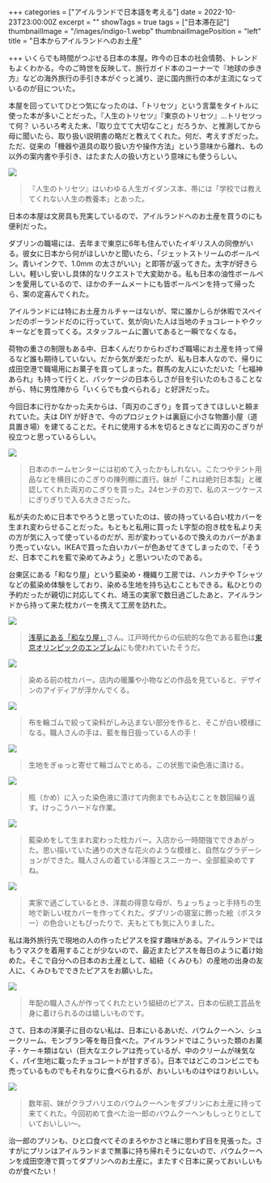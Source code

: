 +++
categories = ["アイルランドで日本語を考える"]
date = 2022-10-23T23:00:00Z
excerpt = ""
showTags = true
tags = ["日本滞在記"]
thumbnailImage = "/images/indigo-1.webp"
thumbnailImagePosition = "left"
title = "日本からアイルランドへのお土産"

+++
いくらでも時間がつぶせる日本の本屋。昨今の日本の社会情勢、トレンドもよくわかる。今のご時世を反映して、旅行ガイド本のコーナーで『地球の歩き方』などの海外旅行の手引き本がぐっと減り、逆に国内旅行の本が主流になっているのが目についた。

<!--more-->

本屋を回っていてひとつ気になったのは、「トリセツ」という言葉をタイトルに使った本が多いことだった。『人生のトリセツ』『東京のトリセツ』…トリセツって何？ いろいろ考えた末、「取り立てて大切なこと」だろうか、と推測してから母に聞いたら、取り扱い説明書の略だと教えてくれた。何だ、考えすぎだった。ただ、従来の「機器や道具の取り扱い方や操作方法」という意味から離れ、もの以外の案内書や手引き、はたまた人の扱い方という意味にも使うらしい。

![](/images/torisetsu-bookshop.webp)

> 『人生のトリセツ』はいわゆる人生ガイダンス本、帯には「学校では教えてくれない人生の教養本」とあった。

日本の本屋は文房具も充実しているので、アイルランドへのお土産を買うのにも便利だった。

ダブリンの職場には、去年まで東京に6年も住んでいたイギリス人の同僚がいる。彼女に日本から何がほしいかと聞いたら、「ジェットストリームのボールペン。青いインクで、1.0mm の太さがいい」と即答が返ってきた。太字が好きらしい。軽いし安いし具体的なリクエストで大変助かる。私も日本の油性ボールペンを愛用しているので、ほかのチームメートにも皆ボールペンを持って帰ったら、案の定喜んでくれた。

アイルランドには特にお土産カルチャーはないが、常に誰かしらが休暇でスペインだのポーランドだのに行っていて、気が向いた人は当地のチョコレートやクッキーなどを買ってくる。スタッフルームに置いてあると一瞬でなくなる。

荷物の重さの制限もある中、日本くんだりからわざわざ職場にお土産を持って帰るなど誰も期待していない。だから気が楽だったが、私も日本人なので、帰りに成田空港で職場用にお菓子を買ってしまった。群馬の友人にいただいた「七福神あられ」も持って行くと、パッケージの日本らしさが目を引いたのもさることながら、特に男性陣から「いくらでも食べられる」と好評だった。

今回日本に行かなかった夫からは、「両刃のこぎり」を買ってきてほしいと頼まれていた。夫は DIY が好きで、今のプロジェクトは裏庭に小さな物置小屋（道具置き場）を建てることだ。それに使用する木を切るときなどに両刃のこぎりが役立つと思っているらしい。

![](/images/japanese-saw.webp)

> 日本のホームセンターには初めて入ったかもしれない。こたつやテント用品などを横目にのこぎりの陳列棚に直行。妹が「これは絶対日本製」と確認してくれた両刃のこぎりを買った。24センチの刃で、私のスーツケースにぎりぎりで入る大きさだった。

私が夫のために日本でやろうと思っていたのは、彼の持っている白い枕カバーを生まれ変わらせることだった。もともと私用に買った L字型の抱き枕を私より夫の方が気に入って使っているのだが、形が変わっているので換えのカバーがあまり売っていない。IKEAで買った白いカバーが色あせてきてしまったので、「そうだ、日本でこれを藍で染めてみよう」と思いついたのである。

台東区にある「和なり屋」という藍染め・機織り工房では、ハンカチや Tシャツなどの藍染め体験をしており、染める生地を持ち込むこともできる。私ひとりの予約だったが親切に対応してくれ、埼玉の実家で数日過ごしたあと、アイルランドから持って来た枕カバーを携えて工房を訪れた。

![](/images/wanariya.webp)

> [浅草にある「和なり屋」](https://wanariya.co.jp/)さん。江戸時代からの伝統的な色である藍色は[東京オリンピックのエンブレム](https://olympics.com/ja/olympic-games/tokyo-2020)にも使われていたそうだ。

![](/images/indigo-5.webp)

> 染める前の枕カバー。店内の暖簾や小物などの作品を見ていると、デザインのアイディアが浮かんでくる。

![](/images/indigo-2.webp)

> 布を輪ゴムで絞って染料がしみ込まない部分を作ると、そこが白い模様になる。職人さんの手は、藍を毎日扱っている人の手！

![](/images/indigo-3.webp)

> 生地をぎゅっと寄せて輪ゴムでとめる。この状態で染色液に漬ける。

![](/images/indigo-4.webp)

> 瓶（かめ）に入った染色液に漬けて内側までもみ込むことを数回繰り返す。けっこうハードな作業。

![](/images/indigo-1.webp)

> 藍染めをして生まれ変わった枕カバー。入店から一時間強でできあがった。思い描いていた通りの大きな花火のような模様と、自然なグラデーションができた。職人さんの着ている洋服とスニーカー、全部藍染めですね。

![](/images/declans-pillowcase.webp)

> 実家で過ごしているとき、洋裁の得意な母が、ちょっちょっと手持ちの生地で新しい枕カバーを作ってくれた。ダブリンの寝室に飾った絵（ポスター）の色合いともぴったりで、夫もとても気に入りました。

私は海外旅行先で現地の人の作ったピアスを探す趣味がある。アイルランドではもうマスクを着用することが少ないので、最近またピアスを毎日のように着け始めた。そこで自分への日本のお土産として、組紐（くみひも）の産地の出身の友人に、くみひもでできたピアスをお願いした。

![](/images/kumihimo-earrings.webp)

> 年配の職人さんが作ってくれたという組紐のピアス。日本の伝統工芸品を身に着けられるのは嬉しいものです。

さて、日本の洋菓子に目のない私は、日本にいるあいだ、バウムクーヘン、シュークリーム、モンブラン等を毎日食べた。アイルランドではこういった類のお菓子・ケーキ類はない（巨大なエクレアは売っているが、中のクリームが味気なく、パイ生地に載ったチョコレートが甘すぎる）。日本ではどこのコンビニでも売っているものでもそれなりに食べられるが、おいしいものはやはりおいしい。

![](/images/jiichiro-baumkuchen.webp)

> 数年前、妹がクラブハリエのバウムクーヘンをダブリンにお土産に持って来てくれた。今回初めて食べた治一郎のバウムクーヘンもしっとりとしていておいしい～。

治一郎のプリンも、ひと口食べてそのまろやかさと味に思わず目を見張った。さすがにプリンはアイルランドまで無事に持ち帰れそうにないので、バウムクーヘンを成田空港で買ってダブリンへのお土産に。またすぐ日本に戻っておいしいものが食べたい！